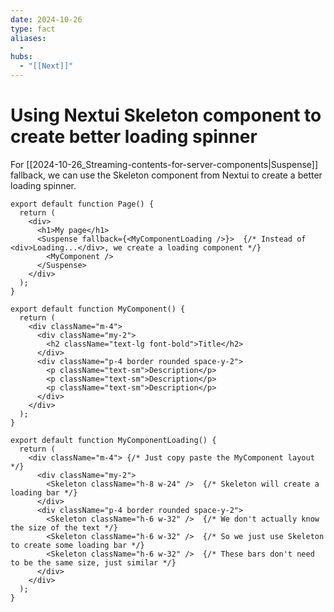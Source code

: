 ```yaml
---
date: 2024-10-26
type: fact
aliases:
  -
hubs:
  - "[[Next]]"
---
```


# Using Nextui Skeleton component to create better loading spinner

For [[2024-10-26_Streaming-contents-for-server-components|Suspense]] fallback, we can use the Skeleton component from Nextui to create a better loading spinner.

```tsx
export default function Page() {
  return (
    <div>
      <h1>My page</h1>
      <Suspense fallback={<MyComponentLoading />}>  {/* Instead of <div>Loading...</div>, we create a loading component */}
        <MyComponent />
      </Suspense>
    </div>
  );
}
```

```tsx
export default function MyComponent() {
  return (
    <div className="m-4">
      <div className="my-2">
        <h2 className="text-lg font-bold">Title</h2>
      </div>
      <div className="p-4 border rounded space-y-2">
        <p className="text-sm">Description</p>
        <p className="text-sm">Description</p>
        <p className="text-sm">Description</p>
      </div>
    </div>
  );
}
```

```tsx
export default function MyComponentLoading() {
  return (
    <div className="m-4"> {/* Just copy paste the MyComponent layout */}
      <div className="my-2">
        <Skeleton className="h-8 w-24" />  {/* Skeleton will create a loading bar */}
      </div>
      <div className="p-4 border rounded space-y-2">
        <Skeleton className="h-6 w-32" />  {/* We don't actually know the size of the text */}
        <Skeleton className="h-6 w-32" />  {/* So we just use Skeleton to create some loading bar */}
        <Skeleton className="h-6 w-32" />  {/* These bars don't need to be the same size, just similar */}
      </div>
    </div>
  );
}
```

